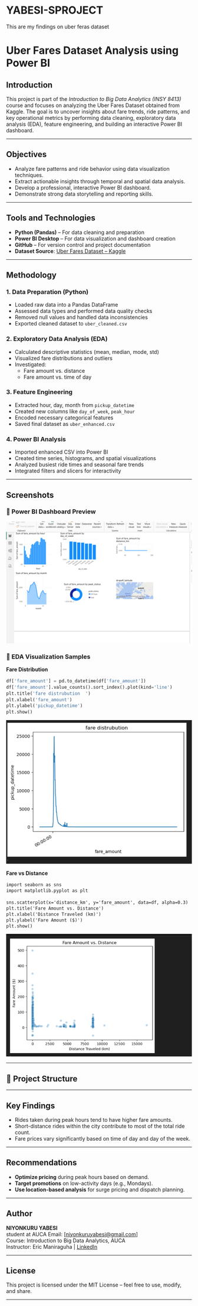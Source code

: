 # YABESI-SPROJECT
This are my findings on uber feras dataset
# Uber Fares Dataset Analysis using Power BI

##  Introduction

This project is part of the *Introduction to Big Data Analytics (INSY 8413)* course and focuses on analyzing the Uber Fares Dataset obtained from Kaggle. The goal is to uncover insights about fare trends, ride patterns, and key operational metrics by performing data cleaning, exploratory data analysis (EDA), feature engineering, and building an interactive Power BI dashboard.

---

##  Objectives

- Analyze fare patterns and ride behavior using data visualization techniques.
- Extract actionable insights through temporal and spatial data analysis.
- Develop a professional, interactive Power BI dashboard.
- Demonstrate strong data storytelling and reporting skills.

---

##  Tools and Technologies

- **Python (Pandas)** – For data cleaning and preparation  
- **Power BI Desktop** – For data visualization and dashboard creation  
- **GitHub** – For version control and project documentation  
- **Dataset Source**: [Uber Fares Dataset – Kaggle](https://www.kaggle.com/datasets/yasserh/uber-fares-dataset)

---

##  Methodology

### 1. Data Preparation (Python)
- Loaded raw data into a Pandas DataFrame
- Assessed data types and performed data quality checks
- Removed null values and handled data inconsistencies
- Exported cleaned dataset to `uber_cleaned.csv`

### 2. Exploratory Data Analysis (EDA)
- Calculated descriptive statistics (mean, median, mode, std)
- Visualized fare distributions and outliers
- Investigated:
  - Fare amount vs. distance
  - Fare amount vs. time of day

### 3. Feature Engineering
- Extracted hour, day, month from `pickup_datetime`
- Created new columns like `day_of_week`, `peak_hour`
- Encoded necessary categorical features
- Saved final dataset as `uber_enhanced.csv`

### 4. Power BI Analysis
- Imported enhanced CSV into Power BI
- Created time series, histograms, and spatial visualizations
- Analyzed busiest ride times and seasonal fare trends
- Integrated filters and slicers for interactivity

---

##  Screenshots

### 🔹 Power BI Dashboard Preview


![Dashboard Overview](screenshot/dashboard.png)

### 🔹 EDA Visualization Samples

 **Fare Distribution**
``` python
df['fare_amount'] = pd.to_datetime(df['fare_amount'])  
df['fare_amount'].value_counts().sort_index().plot(kind='line')
plt.title('fare distrubution  ')
plt.xlabel('fare_amount')
plt.ylabel('pickup_datetime')
plt.show()
```

  ![Fare Histogram](screenshot/fare_distrubution.png)

 **Fare vs Distance**
  ```phyton
  import seaborn as sns
import matplotlib.pyplot as plt

sns.scatterplot(x='distance_km', y='fare_amount', data=df, alpha=0.3)
plt.title('Fare Amount vs. Distance')
plt.xlabel('Distance Traveled (km)')
plt.ylabel('Fare Amount ($)')
plt.show()
```
  ![Scatter Plot](screenshot/distance.png)

---

## 📁 Project Structure

---

##  Key Findings

- Rides taken during peak hours tend to have higher fare amounts.
- Short-distance rides within the city contribute to most of the total ride count.
- Fare prices vary significantly based on time of day and day of the week.

---

##  Recommendations

- **Optimize pricing** during peak hours based on demand.
- **Target promotions** on low-activity days (e.g., Mondays).
- **Use location-based analysis** for surge pricing and dispatch planning.

---

##  Author

**NIYONKURU YABESI**  
student at AUCA 
  Email: [niyonkuruyabesi@gmail.com]  
  Course: Introduction to Big Data Analytics, AUCA  
  Instructor: Eric Maniraguha | [LinkedIn](https://www.linkedin.com/in/ericmaniraguha/)

---

##  License

This project is licensed under the MIT License – feel free to use, modify, and share.

---


